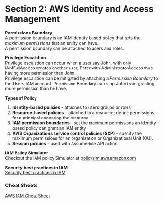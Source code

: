 # Section 2: AWS Identity and Access Management
__Permissions Boundary__   
A permission boundary is an IAM identity based policy that sets the _maximum permissions_ that an entity can have.  
A permission boundary can be attached to users and roles.  

__Privilege Escalation__  
Privilege escalation can occur when a user say John, with only IAMFullAccess creates another user, Peter with AdministratorAccess thus having more permission than John.  
Privilege escalation can be mitigated by attaching a _Permission Boundary_ to the Users IAM account.
Permission Boundary can stop John from granting more permission than he have.  


__Types of Policy__  
1. __Identity-based policies__ - attaches to users groups or roles
2. __Resource-based policies__ - attached to a resource; define permissions for a principal accessing the resource
3. __IAM permission boundaries__ - set the maximum permissions an identity-based policy can grant an IAM entity
4. __AWS Organizations service control policies (SCP)__ - specify the maximum permissions for an organization or Organizational Unit (OU).
5. __Session policies__ - used with AssumeRole API action

__IAM Policy Simulator__  
Checkout the IAM policy Simulator at [policysim.aws.amazon.com](https://policysim.aws.amazon.com) 

__Security best practices in IAM__  
[Security best practices in IAM](https://docs.aws.amazon.com/IAM/latest/UserGuide/best-practices.html)  

### Cheat Sheets  
[AWS IAM Cheat Sheet](https://digitalcloud.training/aws-iam/)
